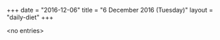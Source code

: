 +++
date = "2016-12-06"
title = "6 December 2016 (Tuesday)"
layout = "daily-diet"
+++


\<no entries\>

